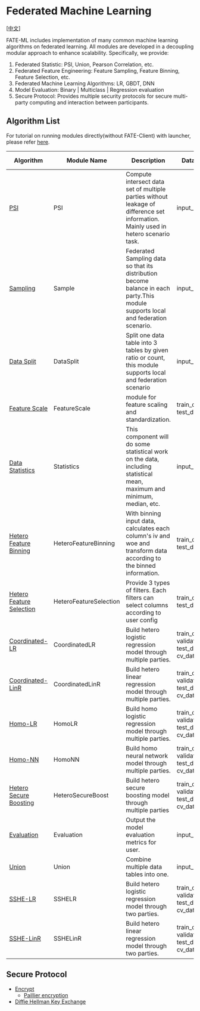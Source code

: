 # Federated Machine Learning

[[中文](README.zh.md)]

FATE-ML includes implementation of many common machine learning
algorithms on federated learning. All modules are developed in a
decoupling modular approach to enhance scalability. Specifically, we
provide:

1. Federated Statistic: PSI, Union, Pearson Correlation, etc.
2. Federated Feature Engineering: Feature Sampling, Feature Binning,
   Feature Selection, etc.
3. Federated Machine Learning Algorithms: LR, GBDT, DNN
4. Model Evaluation: Binary | Multiclass | Regression evaluation
5. Secure Protocol: Provides multiple security protocols for secure
   multi-party computing and interaction between participants.

## Algorithm List

For tutorial on running modules directly(without FATE-Client) with launcher,
please refer [here](../ml/run_launchers.md).

| Algorithm                                        | Module Name            | Description                                                                                                                        | Data Input                                    | Data Output                                                                | Model Input                   | Model Output |
|--------------------------------------------------|------------------------|------------------------------------------------------------------------------------------------------------------------------------|-----------------------------------------------|----------------------------------------------------------------------------|-------------------------------|--------------|
| [PSI](psi.md)                                    | PSI                    | Compute intersect data set of multiple parties without leakage of difference set information. Mainly used in hetero scenario task. | input_data                                    | output_data                                                                |                               |              |
| [Sampling](sample.md)                            | Sample                 | Federated Sampling data so that its distribution become balance in each party.This module supports local and federation scenario.  | input_data                                    | output_data                                                                |                               |              |
| [Data Split](data_split.md)                      | DataSplit              | Split one data table into 3 tables by given ratio or count, this module supports local and federation scenario                     | input_data                                    | train_output_data, validate_output_data, test_output_data                  |                               |              |
| [Feature Scale](feature_scale.md)                | FeatureScale           | module for feature scaling and standardization.                                                                                    | train_data, test_data                         | train_output_data, test_output_data                                        | input_model                   | output_model |
| [Data Statistics](statistics.md)                 | Statistics             | This component will do some statistical work on the data, including statistical mean, maximum and minimum, median, etc.            | input_data                                    | output_data                                                                |                               | output_model |
| [Hetero Feature Binning](feature_binning.md)     | HeteroFeatureBinning   | With binning input data, calculates each column's iv and woe and transform data according to the binned information.               | train_data, test_data                         | train_output_data, test_output_data                                        | input_model                   | output_model |
| [Hetero Feature Selection](feature_selection.md) | HeteroFeatureSelection | Provide 3 types of filters. Each filters can select columns according to user config                                               | train_data, test_data                         | train_output_data, test_output_data                                        | input_models, input_model     | output_model |
| [Coordinated-LR](logistic_regression.md)         | CoordinatedLR          | Build hetero logistic regression model through multiple parties.                                                                   | train_data, validate_data, test_data, cv_data | train_output_data, validate_output_data, test_output_data, cv_output_datas | input_model, warm_start_model | output_model |
| [Coordinated-LinR](linear_regression.md)         | CoordinatedLinR        | Build hetero linear regression model through multiple parties.                                                                     | train_data, validate_data, test_data, cv_data | train_output_data, validate_output_data, test_output_data, cv_output_datas | input_model, warm_start_model | output_model |
| [Homo-LR](logistic_regression.md)                | HomoLR                 | Build homo logistic regression model through multiple parties.                                                                     | train_data, validate_data, test_data, cv_data | train_output_data, validate_output_data, test_output_data, cv_output_datas | input_model, warm_start_model | output_model |
| [Homo-NN](homo_nn.md)                            | HomoNN                 | Build homo neural network model through multiple parties.                                                                          | train_data, validate_data, test_data, cv_data | train_output_data, validate_output_data, test_output_data, cv_output_datas | input_model, warm_start_model | output_model |
| [Hetero Secure Boosting](ensemble.md)            | HeteroSecureBoost      | Build hetero secure boosting model through multiple parties                                                                        | train_data, validate_data, test_data, cv_data | train_output_data, validate_output_data, test_output_data, cv_output_datas | input_model, warm_start_model | output_model |
| [Evaluation](evaluation.md)                      | Evaluation             | Output the model evaluation metrics for user.                                                                                      | input_data                                    |                                                                            |                               |              |
| [Union](union.md)                                | Union                  | Combine multiple data tables into one.                                                                                             | input_data_list                               | output_data                                                                |                               |              |
| [SSHE-LR](logistic_regression.md)                | SSHELR                 | Build hetero logistic regression model through two parties.                                                                        | train_data, validate_data, test_data, cv_data | train_output_data, validate_output_data, test_output_data, cv_output_datas | input_model, warm_start_model | output_model |
| [SSHE-LinR](linear_regression.md)                | SSHELinR               | Build hetero linear regression model through two parties.                                                                          | train_data, validate_data, test_data, cv_data | train_output_data, validate_output_data, test_output_data, cv_output_datas | input_model, warm_start_model | output_model |

## Secure Protocol

- [Encrypt](secure_protocol.md#encrypt)
    - [Paillier encryption](secure_protocol.md#paillier-encryption)
- [Diffie Hellman Key Exchange](secure_protocol.md#diffie-hellman-key-exchange)
